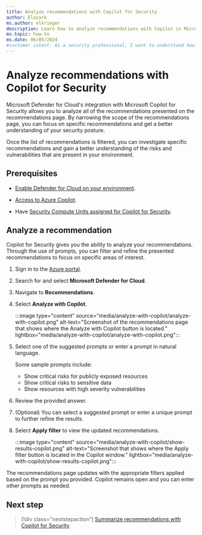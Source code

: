 ```yaml
---
title: Analyze recommendations with Copilot for Security
author: Elazark
ms.author: elkrieger
description: Learn how to analyze recommendations with Copilot in Microsoft Defender for Cloud and improve your security posture.
ms.topic: how-to
ms.date: 06/05/2024
#customer intent: As a security professional, I want to understand how to use Copilot to analyze recommendations in Defender for Cloud so that I can improve my security posture.
---
```


# Analyze recommendations with Copilot for Security

Microsoft Defender for Cloud's integration with Microsoft Copilot for Security allows you to analyze all of the recommendations presented on the recommendations page. By narrowing the scope of the recommendations page, you can focus on specific recommendations and get a better understanding of your security posture.

Once the list of recommendations is filtered, you can investigate specific recommendations and gain a better understanding of the risks and vulnerabilities that are present in your environment.

## Prerequisites

- [Enable Defender for Cloud on your environment](connect-azure-subscription.md).

- [Access to Azure Copilot](../copilot/overview.md).

- Have [Security Compute Units assigned for Copilot for Security](/copilot/security/get-started-security-copilot).

## Analyze a recommendation

Copilot for Security gives you the ability to analyze your recommendations. Through the use of prompts, you can filter and refine the presented recommendations to focus on specific areas of interest.

1. Sign in to the [Azure portal](https://portal.azure.com).

1. Search for and select **Microsoft Defender for Cloud**.

1. Navigate to **Recommendations**.

1. Select **Analyze with Copilot**.

    :::image type="content" source="media/analyze-with-copilot/analyze-with-copilot.png" alt-text="Screenshot of the recommendations page that shows where the Analyze with Copilot button is located." lightbox="media/analyze-with-copilot/analyze-with-copilot.png":::

1. Select one of the suggested prompts or enter a prompt in natural language.

    Some sample prompts include:

    - Show critical risks for publicly exposed resources
    - Show critical risks to sensitive data
    - Show resources with high severity vulnerabilities

1. Review the provided answer.

1. (Optional) You can select a suggested prompt or enter a unique prompt to further refine the results.

1. Select **Apply filter** to view the updated recommendations.

    :::image type="content" source="media/analyze-with-copilot/show-results-copilot.png" alt-text="Screenshot that shows where the Apply filter button is located in the Copilot window." lightbox="media/analyze-with-copilot/show-results-copilot.png":::

The recommendations page updates with the appropriate filters applied based on the prompt you provided. Copilot remains open and you can enter other prompts as needed.

## Next step

> [!div class="nextstepaction"]
> [Summarize recommendations with Copilot for Security](summarize-with-copilot.md)

